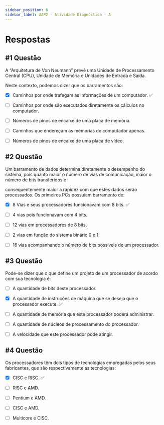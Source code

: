 ```yaml
---
sidebar_position: 6
sidebar_label: AAP2 - Atividade Diagnóstica - A
---
```


# Respostas



## #1 Questão

  


A “Arquitetura de Von Neumann” prevê uma Unidade de Processamento Central (CPU), Unidade de Memória e Unidades de Entrada e Saída.  
  
Neste contexto, podemos dizer que os barramentos são:

  

- [x] Caminhos por onde trafegam as informações de um computador. ✅

- [ ] Caminhos por onde são executados diretamente os cálculos no computador.

- [ ] Números de pinos de encaixe de uma placa de memória.

- [ ] Caminhos que endereçam as memórias do computador apenas.

- [ ] Números de pinos de encaixe de uma placa de vídeo.



## #2 Questão

  


Um barramento de dados determina diretamente o desempenho do sistema, pois quanto maior o número de vias de comunicação, maior o número de bits transferidos e  
  
consequentemente maior a rapidez com que estes dados serão processados. Os primeiros PCs possuiam barramento de:

  

- [x] 8 Vias e seus processadores funcionavam com 8 bits. ✅

- [ ] 4 vias pois funcionavam com 4 bits.

- [ ] 12 vias em processadores de 8 bits.

- [ ] 2 vias em função do sistema binário 0 e 1.

- [ ] 16 vias acompanhando o número de bits possíveis de um processador.




## #3 Questão

  


Pode-se dizer que o que define um projeto de um processador de acordo com sua tecnologia é:

  

- [ ] A quantidade de bits deste processador. 

- [x] A quantidade de instruções de máquina que se deseja que o processador execute. ✅

- [ ] A quantidade de memória que este processador poderá administrar.

- [ ] A quantidade de núcleos de processamento do processador.

- [ ] A velocidade que este processador pode atingir.



## #4 Questão

  


Os processadores têm dois tipos de tecnologias empregadas pelos seus fabricantes, que são respectivamente as tecnologias:

  

- [x] CISC e RISC. ✅

- [ ] RISC e AMD.

- [ ] Pentium e AMD.

- [ ] CISC e AMD.

- [ ] Multicore e CISC.